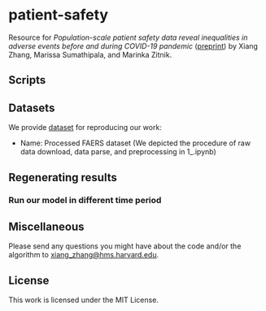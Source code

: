 # patient-safety
Resource for *Population-scale patient safety data reveal inequalities in adverse events before and during COVID-19 pandemic* ([preprint](https://www.medrxiv.org/content/10.1101/2021.01.17.21249988v1)) by Xiang Zhang, Marissa Sumathipala, and Marinka Zitnik.


## Scripts

## Datasets

We provide [dataset](https://dataverse.harvard.edu/privateurl.xhtml?token=d796b626-23b9-4a60-86d3-5525fda3c108) for reproducing our work:
- Name: Processed FAERS dataset (We depicted the procedure of raw data download, data parse, and preprocessing in 1_.ipynb)

## Regenerating results

### Run our model in different time period

## Miscellaneous

Please send any questions you might have about the code and/or the algorithm to <xiang_zhang@hms.harvard.edu>.

## License

This work is licensed under the MIT License.
